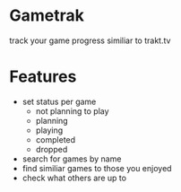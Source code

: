 # Gametrak

track your game progress similiar to trakt.tv

# Features

- set status per game
    - not planning to play
    - planning
    - playing
    - completed
    - dropped
- search for games by name
- find similiar games to those you enjoyed
- check what others are up to
